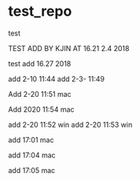 # test_repo
test


TEST ADD BY KJIN AT 16.21 2.4 2018


test add 16.27 2018

add 2-10 11:44
add 2-3- 11:49

Add 2-20 11:51 mac



Add 2020 11:54 mac

add 2-20 11:52 win
add 2-20 11:53 win

add 17:01 mac


add 17:04 mac


add 17:05 mac